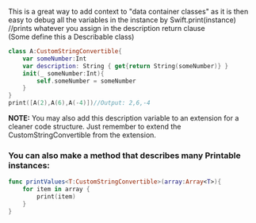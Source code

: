 
 
This is a great way to add context to "data container classes" as it is then easy to debug all the variables in the instance <!--more--> by Swift.print(instance) //prints whatever you assign in the description return clause  
(Some define this a Describable class)  

```swift
class A:CustomStringConvertible{
    var someNumber:Int
    var description: String { get{return String(someNumber)} }
    init(_ someNumber:Int){
        self.someNumber = someNumber
    }
}
print([A(2),A(6),A(-4)])//Output: 2,6,-4
```

**NOTE:** You may also add this description variable to an extension for a cleaner code structure. Just remember to extend the CustomStringConvertible from the extension.



### You can also make a method that describes many Printable instances: 

```swift
func printValues<T:CustomStringConvertible>(array:Array<T>){
    for item in array {
        print(item)
    }
}
```
